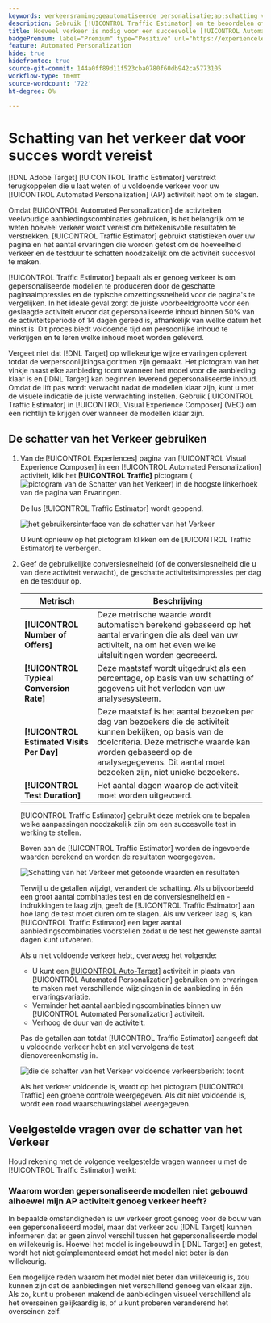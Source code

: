 ```yaml
---
keywords: verkeersraming;geautomatiseerde personalisatie;ap;schatting van verkeer
description: Gebruik [!UICONTROL Traffic Estimator] om te beoordelen of u voldoende verkeer hebt om een [!UICONTROL Automated Personalization] -activiteit te laten slagen.
title: Hoeveel verkeer is nodig voor een succesvolle [!UICONTROL Automated Personalization] activiteit?
badgePremium: label="Premium" type="Positive" url="https://experienceleague.adobe.com/docs/target/using/introduction/intro.html?lang=en#premium newtab=true" tooltip="Kijk wat er in Target Premium is opgenomen."
feature: Automated Personalization
hide: true
hidefromtoc: true
source-git-commit: 144a0ff89d11f523cba0780f60db942ca5773105
workflow-type: tm+mt
source-wordcount: '722'
ht-degree: 0%

---
```


# Schatting van het verkeer dat voor succes wordt vereist

[!DNL Adobe Target] [!UICONTROL Traffic Estimator] verstrekt terugkoppelen die u laat weten of u voldoende verkeer voor uw [!UICONTROL Automated Personalization] (AP) activiteit hebt om te slagen.

Omdat [!UICONTROL Automated Personalization] de activiteiten veelvoudige aanbiedingscombinaties gebruiken, is het belangrijk om te weten hoeveel verkeer wordt vereist om betekenisvolle resultaten te verstrekken. [!UICONTROL Traffic Estimator] gebruikt statistieken over uw pagina en het aantal ervaringen die worden getest om de hoeveelheid verkeer en de testduur te schatten noodzakelijk om de activiteit succesvol te maken.

[!UICONTROL Traffic Estimator] bepaalt als er genoeg verkeer is om gepersonaliseerde modellen te produceren door de geschatte paginaaimpressies en de typische omzettingssnelheid voor de pagina&#39;s te vergelijken. In het ideale geval zorgt de juiste voorbeeldgrootte voor een geslaagde activiteit ervoor dat gepersonaliseerde inhoud binnen 50% van de activiteitsperiode of 14 dagen gereed is, afhankelijk van welke datum het minst is. Dit proces biedt voldoende tijd om persoonlijke inhoud te verkrijgen en te leren welke inhoud moet worden geleverd.

Vergeet niet dat [!DNL Target] op willekeurige wijze ervaringen oplevert totdat de verpersoonlijkingsalgoritmen zijn gemaakt. Het pictogram van het vinkje naast elke aanbieding toont wanneer het model voor die aanbieding klaar is en [!DNL Target] kan beginnen leverend gepersonaliseerde inhoud. Omdat de lift pas wordt verwacht nadat de modellen klaar zijn, kunt u met de visuele indicatie de juiste verwachting instellen. Gebruik [!UICONTROL Traffic Estimator] in [!UICONTROL Visual Experience Composer] (VEC) om een richtlijn te krijgen over wanneer de modellen klaar zijn.

## De schatter van het Verkeer gebruiken

1. Van de [!UICONTROL Experiences] pagina van [!UICONTROL Visual Experience Composer] in een [!UICONTROL Automated Personalization] activiteit, klik het **[!UICONTROL Traffic]** pictogram ( ![ pictogram van de Schatter van het Verkeer ](/help/main/assets/icons/Gauge2.svg)) in de hoogste linkerhoek van de pagina van Ervaringen.

   De lus [!UICONTROL Traffic Estimator] wordt geopend.

   ![ het gebruikersinterface van de schatter van het Verkeer ](assets/ap-est.png)

   U kunt opnieuw op het pictogram klikken om de [!UICONTROL Traffic Estimator] te verbergen.

1. Geef de gebruikelijke conversiesnelheid (of de conversiesnelheid die u van deze activiteit verwacht), de geschatte activiteitsimpressies per dag en de testduur op.

   | Metrisch | Beschrijving |
   | --- | --- |
   | **[!UICONTROL Number of Offers]** | Deze metrische waarde wordt automatisch berekend gebaseerd op het aantal ervaringen die als deel van uw activiteit, na om het even welke uitsluitingen worden gecreeerd. |
   | **[!UICONTROL Typical Conversion Rate]** | Deze maatstaf wordt uitgedrukt als een percentage, op basis van uw schatting of gegevens uit het verleden van uw analysesysteem. |
   | **[!UICONTROL Estimated Visits Per Day]** | Deze maatstaf is het aantal bezoeken per dag van bezoekers die de activiteit kunnen bekijken, op basis van de doelcriteria. Deze metrische waarde kan worden gebaseerd op de analysegegevens. Dit aantal moet bezoeken zijn, niet unieke bezoekers. |
   | **[!UICONTROL Test Duration]** | Het aantal dagen waarop de activiteit moet worden uitgevoerd. |

   [!UICONTROL Traffic Estimator] gebruikt deze metriek om te bepalen welke aanpassingen noodzakelijk zijn om een succesvolle test in werking te stellen.

   Boven aan de [!UICONTROL Traffic Estimator] worden de ingevoerde waarden berekend en worden de resultaten weergegeven.

   ![ Schatting van het Verkeer met getoonde waarden en resultaten ](assets/ap-est-no.png)

   Terwijl u de getallen wijzigt, verandert de schatting. Als u bijvoorbeeld een groot aantal combinaties test en de conversiesnelheid en -indrukkingen te laag zijn, geeft de [!UICONTROL Traffic Estimator] aan hoe lang de test moet duren om te slagen. Als uw verkeer laag is, kan [!UICONTROL Traffic Estimator] een lager aantal aanbiedingscombinaties voorstellen zodat u de test het gewenste aantal dagen kunt uitvoeren.

   Als u niet voldoende verkeer hebt, overweeg het volgende:

   * U kunt een [[!UICONTROL Auto-Target]](/help/main/c-activities/auto-target/auto-target-to-optimize.md) activiteit in plaats van [!UICONTROL Automated Personalization] gebruiken om ervaringen te maken met verschillende wijzigingen in de aanbieding in één ervaringsvariatie.
   * Verminder het aantal aanbiedingscombinaties binnen uw [!UICONTROL Automated Personalization] activiteit.
   * Verhoog de duur van de activiteit.

   Pas de getallen aan totdat [!UICONTROL Traffic Estimator] aangeeft dat u voldoende verkeer hebt en stel vervolgens de test dienovereenkomstig in.

   ![ die de schatter van het Verkeer voldoende verkeersbericht ](assets/ap-est-yes.png) toont

   Als het verkeer voldoende is, wordt op het pictogram [!UICONTROL Traffic] een groene controle weergegeven. Als dit niet voldoende is, wordt een rood waarschuwingslabel weergegeven.

## Veelgestelde vragen over de schatter van het Verkeer

Houd rekening met de volgende veelgestelde vragen wanneer u met de [!UICONTROL Traffic Estimator] werkt:

### Waarom worden gepersonaliseerde modellen niet gebouwd alhoewel mijn AP activiteit genoeg verkeer heeft?

In bepaalde omstandigheden is uw verkeer groot genoeg voor de bouw van een gepersonaliseerd model, maar dat verkeer zou [!DNL Target] kunnen informeren dat er geen zinvol verschil tussen het gepersonaliseerde model en willekeurig is. Hoewel het model is ingebouwd in [!DNL Target] en getest, wordt het niet geïmplementeerd omdat het model niet beter is dan willekeurig.

Een mogelijke reden waarom het model niet beter dan willekeurig is, zou kunnen zijn dat de aanbiedingen niet verschillend genoeg van elkaar zijn. Als zo, kunt u proberen makend de aanbiedingen visueel verschillend als het overseinen gelijkaardig is, of u kunt proberen veranderend het overseinen zelf.